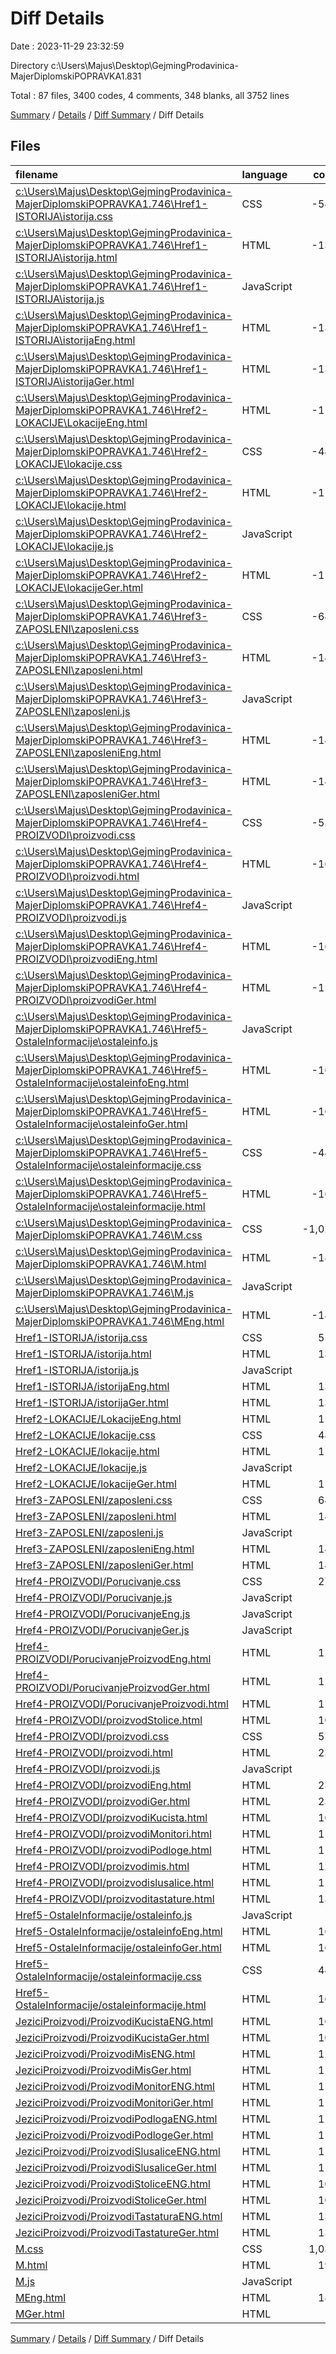 # Diff Details

Date : 2023-11-29 23:32:59

Directory c:\\Users\\Majus\\Desktop\\GejmingProdavinica-MajerDiplomskiPOPRAVKA1.831

Total : 87 files,  3400 codes, 4 comments, 348 blanks, all 3752 lines

[Summary](results.md) / [Details](details.md) / [Diff Summary](diff.md) / Diff Details

## Files
| filename | language | code | comment | blank | total |
| :--- | :--- | ---: | ---: | ---: | ---: |
| [c:\Users\Majus\Desktop\GejmingProdavinica-MajerDiplomskiPOPRAVKA1.746\Href1-ISTORIJA\istorija.css](/c:%5CUsers%5CMajus%5CDesktop%5CGejmingProdavinica-MajerDiplomskiPOPRAVKA1.746%5CHref1-ISTORIJA%5Cistorija.css) | CSS | -545 | 0 | -102 | -647 |
| [c:\Users\Majus\Desktop\GejmingProdavinica-MajerDiplomskiPOPRAVKA1.746\Href1-ISTORIJA\istorija.html](/c:%5CUsers%5CMajus%5CDesktop%5CGejmingProdavinica-MajerDiplomskiPOPRAVKA1.746%5CHref1-ISTORIJA%5Cistorija.html) | HTML | -132 | 0 | -12 | -144 |
| [c:\Users\Majus\Desktop\GejmingProdavinica-MajerDiplomskiPOPRAVKA1.746\Href1-ISTORIJA\istorija.js](/c:%5CUsers%5CMajus%5CDesktop%5CGejmingProdavinica-MajerDiplomskiPOPRAVKA1.746%5CHref1-ISTORIJA%5Cistorija.js) | JavaScript | -7 | 0 | -1 | -8 |
| [c:\Users\Majus\Desktop\GejmingProdavinica-MajerDiplomskiPOPRAVKA1.746\Href1-ISTORIJA\istorijaEng.html](/c:%5CUsers%5CMajus%5CDesktop%5CGejmingProdavinica-MajerDiplomskiPOPRAVKA1.746%5CHref1-ISTORIJA%5CistorijaEng.html) | HTML | -132 | 0 | -11 | -143 |
| [c:\Users\Majus\Desktop\GejmingProdavinica-MajerDiplomskiPOPRAVKA1.746\Href1-ISTORIJA\istorijaGer.html](/c:%5CUsers%5CMajus%5CDesktop%5CGejmingProdavinica-MajerDiplomskiPOPRAVKA1.746%5CHref1-ISTORIJA%5CistorijaGer.html) | HTML | -133 | 0 | -14 | -147 |
| [c:\Users\Majus\Desktop\GejmingProdavinica-MajerDiplomskiPOPRAVKA1.746\Href2-LOKACIJE\LokacijeEng.html](/c:%5CUsers%5CMajus%5CDesktop%5CGejmingProdavinica-MajerDiplomskiPOPRAVKA1.746%5CHref2-LOKACIJE%5CLokacijeEng.html) | HTML | -117 | 0 | -13 | -130 |
| [c:\Users\Majus\Desktop\GejmingProdavinica-MajerDiplomskiPOPRAVKA1.746\Href2-LOKACIJE\lokacije.css](/c:%5CUsers%5CMajus%5CDesktop%5CGejmingProdavinica-MajerDiplomskiPOPRAVKA1.746%5CHref2-LOKACIJE%5Clokacije.css) | CSS | -482 | -1 | -84 | -567 |
| [c:\Users\Majus\Desktop\GejmingProdavinica-MajerDiplomskiPOPRAVKA1.746\Href2-LOKACIJE\lokacije.html](/c:%5CUsers%5CMajus%5CDesktop%5CGejmingProdavinica-MajerDiplomskiPOPRAVKA1.746%5CHref2-LOKACIJE%5Clokacije.html) | HTML | -116 | 0 | -20 | -136 |
| [c:\Users\Majus\Desktop\GejmingProdavinica-MajerDiplomskiPOPRAVKA1.746\Href2-LOKACIJE\lokacije.js](/c:%5CUsers%5CMajus%5CDesktop%5CGejmingProdavinica-MajerDiplomskiPOPRAVKA1.746%5CHref2-LOKACIJE%5Clokacije.js) | JavaScript | -7 | 0 | -1 | -8 |
| [c:\Users\Majus\Desktop\GejmingProdavinica-MajerDiplomskiPOPRAVKA1.746\Href2-LOKACIJE\lokacijeGer.html](/c:%5CUsers%5CMajus%5CDesktop%5CGejmingProdavinica-MajerDiplomskiPOPRAVKA1.746%5CHref2-LOKACIJE%5ClokacijeGer.html) | HTML | -117 | 0 | -13 | -130 |
| [c:\Users\Majus\Desktop\GejmingProdavinica-MajerDiplomskiPOPRAVKA1.746\Href3-ZAPOSLENI\zaposleni.css](/c:%5CUsers%5CMajus%5CDesktop%5CGejmingProdavinica-MajerDiplomskiPOPRAVKA1.746%5CHref3-ZAPOSLENI%5Czaposleni.css) | CSS | -644 | 0 | -137 | -781 |
| [c:\Users\Majus\Desktop\GejmingProdavinica-MajerDiplomskiPOPRAVKA1.746\Href3-ZAPOSLENI\zaposleni.html](/c:%5CUsers%5CMajus%5CDesktop%5CGejmingProdavinica-MajerDiplomskiPOPRAVKA1.746%5CHref3-ZAPOSLENI%5Czaposleni.html) | HTML | -143 | 0 | -16 | -159 |
| [c:\Users\Majus\Desktop\GejmingProdavinica-MajerDiplomskiPOPRAVKA1.746\Href3-ZAPOSLENI\zaposleni.js](/c:%5CUsers%5CMajus%5CDesktop%5CGejmingProdavinica-MajerDiplomskiPOPRAVKA1.746%5CHref3-ZAPOSLENI%5Czaposleni.js) | JavaScript | -7 | 0 | -1 | -8 |
| [c:\Users\Majus\Desktop\GejmingProdavinica-MajerDiplomskiPOPRAVKA1.746\Href3-ZAPOSLENI\zaposleniEng.html](/c:%5CUsers%5CMajus%5CDesktop%5CGejmingProdavinica-MajerDiplomskiPOPRAVKA1.746%5CHref3-ZAPOSLENI%5CzaposleniEng.html) | HTML | -143 | 0 | -11 | -154 |
| [c:\Users\Majus\Desktop\GejmingProdavinica-MajerDiplomskiPOPRAVKA1.746\Href3-ZAPOSLENI\zaposleniGer.html](/c:%5CUsers%5CMajus%5CDesktop%5CGejmingProdavinica-MajerDiplomskiPOPRAVKA1.746%5CHref3-ZAPOSLENI%5CzaposleniGer.html) | HTML | -142 | 0 | -10 | -152 |
| [c:\Users\Majus\Desktop\GejmingProdavinica-MajerDiplomskiPOPRAVKA1.746\Href4-PROIZVODI\proizvodi.css](/c:%5CUsers%5CMajus%5CDesktop%5CGejmingProdavinica-MajerDiplomskiPOPRAVKA1.746%5CHref4-PROIZVODI%5Cproizvodi.css) | CSS | -521 | -3 | -98 | -622 |
| [c:\Users\Majus\Desktop\GejmingProdavinica-MajerDiplomskiPOPRAVKA1.746\Href4-PROIZVODI\proizvodi.html](/c:%5CUsers%5CMajus%5CDesktop%5CGejmingProdavinica-MajerDiplomskiPOPRAVKA1.746%5CHref4-PROIZVODI%5Cproizvodi.html) | HTML | -160 | 0 | -14 | -174 |
| [c:\Users\Majus\Desktop\GejmingProdavinica-MajerDiplomskiPOPRAVKA1.746\Href4-PROIZVODI\proizvodi.js](/c:%5CUsers%5CMajus%5CDesktop%5CGejmingProdavinica-MajerDiplomskiPOPRAVKA1.746%5CHref4-PROIZVODI%5Cproizvodi.js) | JavaScript | -7 | 0 | -1 | -8 |
| [c:\Users\Majus\Desktop\GejmingProdavinica-MajerDiplomskiPOPRAVKA1.746\Href4-PROIZVODI\proizvodiEng.html](/c:%5CUsers%5CMajus%5CDesktop%5CGejmingProdavinica-MajerDiplomskiPOPRAVKA1.746%5CHref4-PROIZVODI%5CproizvodiEng.html) | HTML | -160 | 0 | -21 | -181 |
| [c:\Users\Majus\Desktop\GejmingProdavinica-MajerDiplomskiPOPRAVKA1.746\Href4-PROIZVODI\proizvodiGer.html](/c:%5CUsers%5CMajus%5CDesktop%5CGejmingProdavinica-MajerDiplomskiPOPRAVKA1.746%5CHref4-PROIZVODI%5CproizvodiGer.html) | HTML | -159 | 0 | -15 | -174 |
| [c:\Users\Majus\Desktop\GejmingProdavinica-MajerDiplomskiPOPRAVKA1.746\Href5-OstaleInformacije\ostaleinfo.js](/c:%5CUsers%5CMajus%5CDesktop%5CGejmingProdavinica-MajerDiplomskiPOPRAVKA1.746%5CHref5-OstaleInformacije%5Costaleinfo.js) | JavaScript | -7 | 0 | -4 | -11 |
| [c:\Users\Majus\Desktop\GejmingProdavinica-MajerDiplomskiPOPRAVKA1.746\Href5-OstaleInformacije\ostaleinfoEng.html](/c:%5CUsers%5CMajus%5CDesktop%5CGejmingProdavinica-MajerDiplomskiPOPRAVKA1.746%5CHref5-OstaleInformacije%5CostaleinfoEng.html) | HTML | -161 | 0 | -7 | -168 |
| [c:\Users\Majus\Desktop\GejmingProdavinica-MajerDiplomskiPOPRAVKA1.746\Href5-OstaleInformacije\ostaleinfoGer.html](/c:%5CUsers%5CMajus%5CDesktop%5CGejmingProdavinica-MajerDiplomskiPOPRAVKA1.746%5CHref5-OstaleInformacije%5CostaleinfoGer.html) | HTML | -161 | 0 | -8 | -169 |
| [c:\Users\Majus\Desktop\GejmingProdavinica-MajerDiplomskiPOPRAVKA1.746\Href5-OstaleInformacije\ostaleinformacije.css](/c:%5CUsers%5CMajus%5CDesktop%5CGejmingProdavinica-MajerDiplomskiPOPRAVKA1.746%5CHref5-OstaleInformacije%5Costaleinformacije.css) | CSS | -443 | 0 | -80 | -523 |
| [c:\Users\Majus\Desktop\GejmingProdavinica-MajerDiplomskiPOPRAVKA1.746\Href5-OstaleInformacije\ostaleinformacije.html](/c:%5CUsers%5CMajus%5CDesktop%5CGejmingProdavinica-MajerDiplomskiPOPRAVKA1.746%5CHref5-OstaleInformacije%5Costaleinformacije.html) | HTML | -161 | 0 | -5 | -166 |
| [c:\Users\Majus\Desktop\GejmingProdavinica-MajerDiplomskiPOPRAVKA1.746\M.css](/c:%5CUsers%5CMajus%5CDesktop%5CGejmingProdavinica-MajerDiplomskiPOPRAVKA1.746%5CM.css) | CSS | -1,027 | 0 | -206 | -1,233 |
| [c:\Users\Majus\Desktop\GejmingProdavinica-MajerDiplomskiPOPRAVKA1.746\M.html](/c:%5CUsers%5CMajus%5CDesktop%5CGejmingProdavinica-MajerDiplomskiPOPRAVKA1.746%5CM.html) | HTML | -188 | 0 | -35 | -223 |
| [c:\Users\Majus\Desktop\GejmingProdavinica-MajerDiplomskiPOPRAVKA1.746\M.js](/c:%5CUsers%5CMajus%5CDesktop%5CGejmingProdavinica-MajerDiplomskiPOPRAVKA1.746%5CM.js) | JavaScript | -7 | 0 | -1 | -8 |
| [c:\Users\Majus\Desktop\GejmingProdavinica-MajerDiplomskiPOPRAVKA1.746\MEng.html](/c:%5CUsers%5CMajus%5CDesktop%5CGejmingProdavinica-MajerDiplomskiPOPRAVKA1.746%5CMEng.html) | HTML | -185 | 0 | -25 | -210 |
| [Href1-ISTORIJA/istorija.css](/Href1-ISTORIJA/istorija.css) | CSS | 551 | 0 | 104 | 655 |
| [Href1-ISTORIJA/istorija.html](/Href1-ISTORIJA/istorija.html) | HTML | 132 | 0 | 12 | 144 |
| [Href1-ISTORIJA/istorija.js](/Href1-ISTORIJA/istorija.js) | JavaScript | 7 | 0 | 1 | 8 |
| [Href1-ISTORIJA/istorijaEng.html](/Href1-ISTORIJA/istorijaEng.html) | HTML | 132 | 0 | 10 | 142 |
| [Href1-ISTORIJA/istorijaGer.html](/Href1-ISTORIJA/istorijaGer.html) | HTML | 133 | 0 | 13 | 146 |
| [Href2-LOKACIJE/LokacijeEng.html](/Href2-LOKACIJE/LokacijeEng.html) | HTML | 117 | 0 | 12 | 129 |
| [Href2-LOKACIJE/lokacije.css](/Href2-LOKACIJE/lokacije.css) | CSS | 481 | 1 | 86 | 568 |
| [Href2-LOKACIJE/lokacije.html](/Href2-LOKACIJE/lokacije.html) | HTML | 116 | 0 | 20 | 136 |
| [Href2-LOKACIJE/lokacije.js](/Href2-LOKACIJE/lokacije.js) | JavaScript | 7 | 0 | 1 | 8 |
| [Href2-LOKACIJE/lokacijeGer.html](/Href2-LOKACIJE/lokacijeGer.html) | HTML | 117 | 0 | 12 | 129 |
| [Href3-ZAPOSLENI/zaposleni.css](/Href3-ZAPOSLENI/zaposleni.css) | CSS | 649 | 0 | 143 | 792 |
| [Href3-ZAPOSLENI/zaposleni.html](/Href3-ZAPOSLENI/zaposleni.html) | HTML | 143 | 0 | 16 | 159 |
| [Href3-ZAPOSLENI/zaposleni.js](/Href3-ZAPOSLENI/zaposleni.js) | JavaScript | 7 | 0 | 1 | 8 |
| [Href3-ZAPOSLENI/zaposleniEng.html](/Href3-ZAPOSLENI/zaposleniEng.html) | HTML | 143 | 0 | 11 | 154 |
| [Href3-ZAPOSLENI/zaposleniGer.html](/Href3-ZAPOSLENI/zaposleniGer.html) | HTML | 142 | 0 | 10 | 152 |
| [Href4-PROIZVODI/Porucivanje.css](/Href4-PROIZVODI/Porucivanje.css) | CSS | 275 | 4 | 55 | 334 |
| [Href4-PROIZVODI/Porucivanje.js](/Href4-PROIZVODI/Porucivanje.js) | JavaScript | 11 | 0 | 1 | 12 |
| [Href4-PROIZVODI/PorucivanjeEng.js](/Href4-PROIZVODI/PorucivanjeEng.js) | JavaScript | 11 | 0 | 1 | 12 |
| [Href4-PROIZVODI/PorucivanjeGer.js](/Href4-PROIZVODI/PorucivanjeGer.js) | JavaScript | 11 | 0 | 1 | 12 |
| [Href4-PROIZVODI/PorucivanjeProizvodEng.html](/Href4-PROIZVODI/PorucivanjeProizvodEng.html) | HTML | 127 | 0 | 4 | 131 |
| [Href4-PROIZVODI/PorucivanjeProizvodGer.html](/Href4-PROIZVODI/PorucivanjeProizvodGer.html) | HTML | 127 | 0 | 4 | 131 |
| [Href4-PROIZVODI/PorucivanjeProizvodi.html](/Href4-PROIZVODI/PorucivanjeProizvodi.html) | HTML | 127 | 0 | 16 | 143 |
| [Href4-PROIZVODI/proizvodStolice.html](/Href4-PROIZVODI/proizvodStolice.html) | HTML | 104 | 0 | 14 | 118 |
| [Href4-PROIZVODI/proizvodi.css](/Href4-PROIZVODI/proizvodi.css) | CSS | 570 | 2 | 113 | 685 |
| [Href4-PROIZVODI/proizvodi.html](/Href4-PROIZVODI/proizvodi.html) | HTML | 236 | 0 | 46 | 282 |
| [Href4-PROIZVODI/proizvodi.js](/Href4-PROIZVODI/proizvodi.js) | JavaScript | 7 | 0 | 1 | 8 |
| [Href4-PROIZVODI/proizvodiEng.html](/Href4-PROIZVODI/proizvodiEng.html) | HTML | 235 | 0 | 42 | 277 |
| [Href4-PROIZVODI/proizvodiGer.html](/Href4-PROIZVODI/proizvodiGer.html) | HTML | 231 | 0 | 41 | 272 |
| [Href4-PROIZVODI/proizvodiKucista.html](/Href4-PROIZVODI/proizvodiKucista.html) | HTML | 103 | 0 | 14 | 117 |
| [Href4-PROIZVODI/proizvodiMonitori.html](/Href4-PROIZVODI/proizvodiMonitori.html) | HTML | 115 | 0 | 20 | 135 |
| [Href4-PROIZVODI/proizvodiPodloge.html](/Href4-PROIZVODI/proizvodiPodloge.html) | HTML | 114 | 0 | 19 | 133 |
| [Href4-PROIZVODI/proizvodimis.html](/Href4-PROIZVODI/proizvodimis.html) | HTML | 124 | 0 | 21 | 145 |
| [Href4-PROIZVODI/proizvodislusalice.html](/Href4-PROIZVODI/proizvodislusalice.html) | HTML | 117 | 0 | 16 | 133 |
| [Href4-PROIZVODI/proizvoditastature.html](/Href4-PROIZVODI/proizvoditastature.html) | HTML | 133 | 0 | 24 | 157 |
| [Href5-OstaleInformacije/ostaleinfo.js](/Href5-OstaleInformacije/ostaleinfo.js) | JavaScript | 7 | 0 | 4 | 11 |
| [Href5-OstaleInformacije/ostaleinfoEng.html](/Href5-OstaleInformacije/ostaleinfoEng.html) | HTML | 161 | 0 | 6 | 167 |
| [Href5-OstaleInformacije/ostaleinfoGer.html](/Href5-OstaleInformacije/ostaleinfoGer.html) | HTML | 161 | 0 | 7 | 168 |
| [Href5-OstaleInformacije/ostaleinformacije.css](/Href5-OstaleInformacije/ostaleinformacije.css) | CSS | 442 | 0 | 81 | 523 |
| [Href5-OstaleInformacije/ostaleinformacije.html](/Href5-OstaleInformacije/ostaleinformacije.html) | HTML | 161 | 0 | 5 | 166 |
| [JeziciProizvodi/ProizvodiKucistaENG.html](/JeziciProizvodi/ProizvodiKucistaENG.html) | HTML | 103 | 0 | 1 | 104 |
| [JeziciProizvodi/ProizvodiKucistaGer.html](/JeziciProizvodi/ProizvodiKucistaGer.html) | HTML | 103 | 0 | 2 | 105 |
| [JeziciProizvodi/ProizvodiMisENG.html](/JeziciProizvodi/ProizvodiMisENG.html) | HTML | 123 | 0 | 1 | 124 |
| [JeziciProizvodi/ProizvodiMisGer.html](/JeziciProizvodi/ProizvodiMisGer.html) | HTML | 123 | 0 | 2 | 125 |
| [JeziciProizvodi/ProizvodiMonitorENG.html](/JeziciProizvodi/ProizvodiMonitorENG.html) | HTML | 114 | 0 | 1 | 115 |
| [JeziciProizvodi/ProizvodiMonitoriGer.html](/JeziciProizvodi/ProizvodiMonitoriGer.html) | HTML | 114 | 0 | 2 | 116 |
| [JeziciProizvodi/ProizvodiPodlogaENG.html](/JeziciProizvodi/ProizvodiPodlogaENG.html) | HTML | 114 | 0 | 2 | 116 |
| [JeziciProizvodi/ProizvodiPodlogeGer.html](/JeziciProizvodi/ProizvodiPodlogeGer.html) | HTML | 112 | 0 | 2 | 114 |
| [JeziciProizvodi/ProizvodiSlusaliceENG.html](/JeziciProizvodi/ProizvodiSlusaliceENG.html) | HTML | 116 | 0 | 2 | 118 |
| [JeziciProizvodi/ProizvodiSlusaliceGer.html](/JeziciProizvodi/ProizvodiSlusaliceGer.html) | HTML | 116 | 0 | 2 | 118 |
| [JeziciProizvodi/ProizvodiStoliceENG.html](/JeziciProizvodi/ProizvodiStoliceENG.html) | HTML | 103 | 0 | 3 | 106 |
| [JeziciProizvodi/ProizvodiStoliceGer.html](/JeziciProizvodi/ProizvodiStoliceGer.html) | HTML | 103 | 0 | 2 | 105 |
| [JeziciProizvodi/ProizvodiTastaturaENG.html](/JeziciProizvodi/ProizvodiTastaturaENG.html) | HTML | 132 | 0 | 7 | 139 |
| [JeziciProizvodi/ProizvodiTastatureGer.html](/JeziciProizvodi/ProizvodiTastatureGer.html) | HTML | 132 | 0 | 2 | 134 |
| [M.css](/M.css) | CSS | 1,036 | 1 | 210 | 1,247 |
| [M.html](/M.html) | HTML | 191 | 0 | 36 | 227 |
| [M.js](/M.js) | JavaScript | 7 | 0 | 1 | 8 |
| [MEng.html](/MEng.html) | HTML | 185 | 0 | 26 | 211 |
| [MGer.html](/MGer.html) | HTML | 0 | 0 | 2 | 2 |

[Summary](results.md) / [Details](details.md) / [Diff Summary](diff.md) / Diff Details